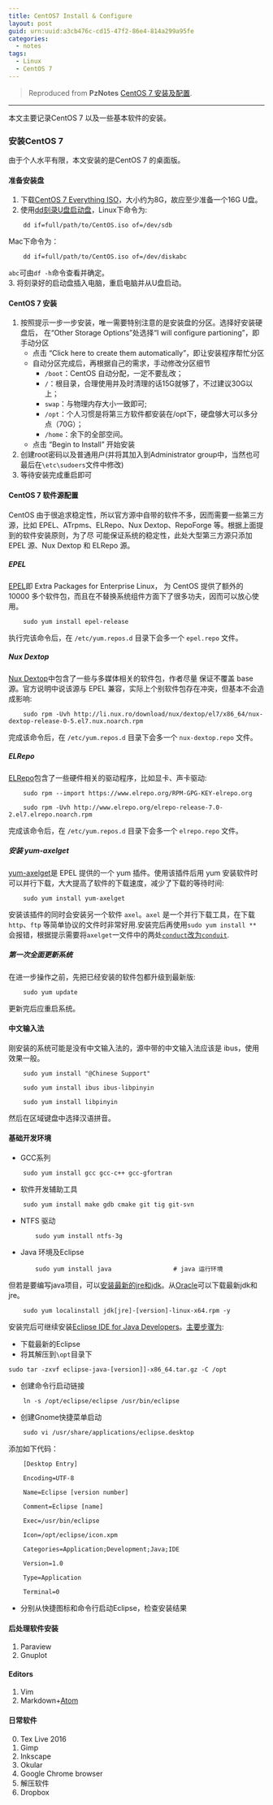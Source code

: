```yaml
---
title: CentOS7 Install & Configure
layout: post
guid: urn:uuid:a3cb476c-cd15-47f2-86e4-814a299a95fe
categories:
  - notes
tags:
  - Linux
  - CentOS 7
---
```



> Reproduced from **PzNotes** [CentOS 7 安装及配置](https://whu-pzhang.github.io/linux-environment-for-seismology-research.html).

---

本文主要记录CentOS 7 以及一些基本软件的安装。

### 安装CentOS 7
由于个人水平有限，本文安装的是CentOS 7 的桌面版。

#### 准备安装盘   
1. 下载[CentOS 7 Everything ISO](https://github.com/bizhishui/bizhishui.github.io)，大小约为8G，故应至少准备一个16G U盘。
2. 使用[dd刻录U盘启动盘](https://wiki.centos.org/HowTos/InstallFromUSBkey)，Linux下命令为:   

```
    dd if=full/path/to/CentOS.iso of=/dev/sdb    
```    

Mac下命令为：  

```
    dd if=full/path/to/CentOS.iso of=/dev/diskabc    
```      

`abc`可由`df -h`命令查看并确定。  
3. 将刻录好的启动盘插入电脑，重启电脑并从U盘启动。

#### CentOS 7 安装   
1. 按照提示一步一步安装，唯一需要特别注意的是安装盘的分区。选择好安装硬盘后，
在“Other Storage Options”处选择“I will configure partioning”，即手动分区       
    - 点击 “Click here to create them automatically”，即让安装程序帮忙分区   
    - 自动分区完成后，再根据自己的需求，手动修改分区细节    
        + `/boot`：CentOS 自动分配，一定不要乱改；   
        + `/`：根目录，合理使用并及时清理的话15G就够了，不过建议30G以上；   
        + `swap`：与物理内存大小一致即可;    
        + `/opt`：个人习惯是将第三方软件都安装在/opt下，硬盘够大可以多分点（70G）；   
        + `/home`：余下的全部空间。   
    - 点击 “Begin to Install” 开始安装
2. 创建root密码以及普通用户(并将其加入到Administrator group中，当然也可最后在`\etc\sudoers`文件中修改)
3. 等待安装完成重启即可

#### CentOS 7 软件源配置   
CentOS 由于很追求稳定性，所以官方源中自带的软件不多，因而需要一些第三方源，比如 EPEL、ATrpms、ELRepo、Nux Dextop、RepoForge 等。根据上面提到的软件安装原则，为了尽 可能保证系统的稳定性，此处大型第三方源只添加 EPEL 源、Nux Dextop 和 ELRepo 源。

##### EPEL
[EPEL](https://fedoraproject.org/wiki/EPEL)即 Extra Packages for Enterprise Linux， 为 CentOS 提供了额外的 10000 多个软件包，而且在不替换系统组件方面下了很多功夫，因而可以放心使用。    

```
    sudo yum install epel-release
```

执行完该命令后，在 `/etc/yum.repos.d` 目录下会多一个 `epel.repo` 文件。      

##### Nux Dextop    
[Nux Dextop](http://li.nux.ro/repos.html)中包含了一些与多媒体相关的软件包，作者尽量 保证不覆盖 base 源。官方说明中说该源与 EPEL 兼容，实际上个别软件包存在冲突，但基本不会造成影响:    

```
    sudo rpm -Uvh http://li.nux.ro/download/nux/dextop/el7/x86_64/nux-dextop-release-0-5.el7.nux.noarch.rpm
```

完成该命令后，在 `/etc/yum.repos.d` 目录下会多一个 `nux-dextop.repo` 文件。    

##### ELRepo
[ELRepo](http://elrepo.org/tiki/tiki-index.php)包含了一些硬件相关的驱动程序，比如显卡、声卡驱动:    

```
    sudo rpm --import https://www.elrepo.org/RPM-GPG-KEY-elrepo.org       

    sudo rpm -Uvh http://www.elrepo.org/elrepo-release-7.0-2.el7.elrepo.noarch.rpm
```

完成该命令后，在 `/etc/yum.repos.d` 目录下会多一个 `elrepo.repo` 文件。      

##### 安装 yum-axelget
[yum-axelget](https://github.com/crook/yum-axelget)是 EPEL 提供的一个 yum 插件。使用该插件后用 yum 安装软件时可以并行下载，大大提高了软件的下载速度，减少了下载的等待时间:

```
    sudo yum install yum-axelget
```

安装该插件的同时会安装另一个软件 `axel`。`axel` 是一个并行下载工具，在下载 `http`、`ftp` 等简单协议的文件时非常好用.安装完后再使用`sudo yum install **` 会报错，根据提示需要将`axelget`一文件中的两处[`conduct`改为`conduit`](https://github.com/crook/yum-axelget/pull/8).

##### 第一次全面更新系统

在进一步操作之前，先把已经安装的软件包都升级到最新版:

```
    sudo yum update
```

更新完后应重启系统。

#### 中文输入法
刚安装的系统可能是没有中文输入法的，源中带的中文输入法应该是 ibus，使用效果一般。

```
    sudo yum install "@Chinese Support"

    sudo yum install ibus ibus-libpinyin

    sudo yum install libpinyin
```

然后在区域键盘中选择汉语拼音。

#### 基础开发环境
- GCC系列

```
    sudo yum install gcc gcc-c++ gcc-gfortran
```
- 软件开发辅助工具

```
    sudo yum install make gdb cmake git tig git-svn
```
- NTFS 驱动

    ```
        sudo yum install ntfs-3g
    ```
- Java 环境及Eclipse     

    ```
        sudo yum install java                 # java 运行环境
    ```    
但若是要编写java项目，可以[安装最新的jre和jdk](https://argcv.com/articles/3155.c)。从[Oracle](http://www.oracle.com/technetwork/java/javase/downloads/index.html)可以下载最新jdk和jre。

```
    sudo yum localinstall jdk[jre]-[version]-linux-x64.rpm -y
```

安装完后可继续安装[Eclipse IDE for Java Developers](http://www.eclipse.org/downloads/eclipse-packages/)。[主要步骤为](https://linux.cn/article-4631-1.html):    
- 下载最新的Eclipse    
- 将其解压到`\opt`目录下    

```
sudo tar -zxvf eclipse-java-[version]]-x86_64.tar.gz -C /opt     
```    
- 创建命令行启动链接    

```
    ln -s /opt/eclipse/eclipse /usr/bin/eclipse    
```    
- 创建Gnome快捷菜单启动    

```
    sudo vi /usr/share/applications/eclipse.desktop    
```    
添加如下代码：    

```
    [Desktop Entry]     

    Encoding=UTF-8    

    Name=Eclipse [version number]     

    Comment=Eclipse [name]    

    Exec=/usr/bin/eclipse    

    Icon=/opt/eclipse/icon.xpm    

    Categories=Application;Development;Java;IDE    

    Version=1.0    

    Type=Application    

    Terminal=0    
```

- 分别从快捷图标和命令行启动Eclipse，检查安装结果

#### 后处理软件安装
1. Paraview
2. Gnuplot

#### Editors
1. Vim
2. Markdown+[Atom](https://atom.io/)

#### 日常软件
0. Tex Live 2016
1. Gimp
2. Inkscape
3. Okular
4. Google Chrome browser
5. 解压软件
6. Dropbox
